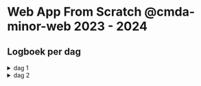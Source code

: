 # Web App From Scratch @cmda-minor-web 2023 - 2024

## Logboek per dag

<details>
  <summary>dag 1</summary>
  
  ## Wat heb ik gedaan?
Eerste dag hebben we ons vooral bezig gehouden met alles opzetten. Ik had nog nooit eerder met git gewerkt, dus het was interessant om over te leren. Uiteindelijk werkte het niet echt bij mij, dus werk ik vanuit Github Desktop.

Ik heb alvast wat schetsen gemaakt voor de persoonlijke pagina.

</details>

<details>
  <summary>dag 2</summary>
  
  ## Wat heb ik gedaan?
We hebben iets meer geleerd over wat we precies gaan doen dit blok. Verder zijn we verder gegaan met onze opdracht. Ik ben verder gegaan met de schetsen voor mijn persoonlijke pagina. We hebben ook geleerd over json files en hoe je die in javascript kunt opvragen en de data erin kunt gebruiken.
![schetsen](/docs/screenshots/figmaSchetsen.png)
</details>

<!-- Add a link to your live demo in Github Pages 🌐-->

<!-- ☝️ replace this description with a description of your own work -->

<!-- replace the code in the /docs folder with your own, so you can showcase your work with GitHub Pages 🌍 -->

<!-- Add a nice poster image here at the end of the week, showing off your shiny frontend 📸 -->

<!-- Maybe a table of contents here? 📚 -->

<!-- How about a section that describes how to install this project? 🤓 -->

<!-- ...but how does one use this project? What are its features 🤔 -->

<!-- What external data source is featured in your project and what are its properties 🌠 -->

<!-- Maybe a checklist of done stuff and stuff still on your wishlist? ✅ -->

<!-- How about a license here? 📜 (or is it a licence?) 🤷 -->
